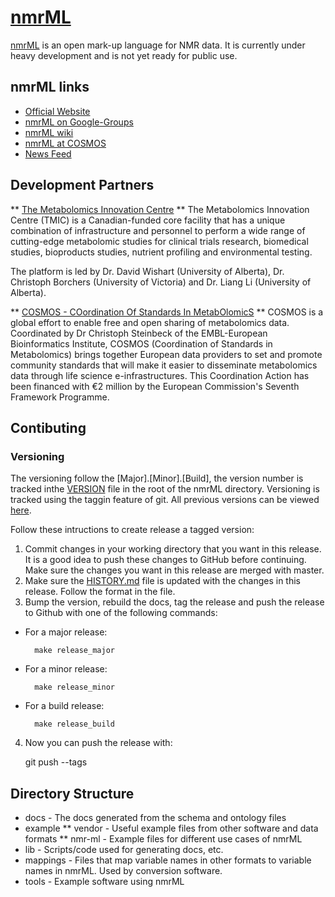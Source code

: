 #  [nmrML](http://nmrml.org/)

[nmrML](http://nmrml.org/) is an open mark-up language for NMR data. It is currently under heavy development and is not yet ready for public use.

## nmrML links

* [Official Website](http://nmr-ml.org/)
* [nmrML on Google-Groups](https://groups.google.com/group/nmrml/subscribe?note=1&hl=en&noredirect=true&pli=1)
* [nmrML wiki](https://github.com/nmrML/nmrML/wiki)
* [nmrML at COSMOS](http://cosmos-fp7.eu/nmrML/index.php?title=Main_Page)
* [News Feed](https://github.com/organizations/nmrML)

## Development Partners

** [The Metabolomics Innovation Centre](http://www.metabolomicscentre.ca/exchangeformats) **
The Metabolomics Innovation Centre (TMIC) is a Canadian-funded core facility that has a unique combination of infrastructure and personnel to perform a wide range of cutting-edge metabolomic studies for clinical trials research, biomedical studies, bioproducts studies, nutrient profiling and environmental testing.

The platform is led by Dr. David Wishart (University of Alberta), Dr. Christoph Borchers (University of Victoria) and Dr. Liang Li (University of Alberta).

** [COSMOS - COordination Of Standards In MetabOlomicS](http://cosmos-fp7.eu/) **
COSMOS is a global effort to enable free and open sharing of metabolomics data. Coordinated by Dr Christoph Steinbeck of the EMBL-European Bioinformatics Institute, COSMOS (Coordination of Standards in Metabolomics) brings together European data providers to set and promote community standards that will make it easier to disseminate metabolomics data through life science e-infrastructures. This Coordination Action has been financed with €2 million by the European Commission's Seventh Framework Programme. 

## Contibuting

### Versioning

The versioning follow the [Major].[Minor].[Build], the version number is tracked inthe [VERSION](https://github.com/nmrML/nmrML/blob/master/VERSION) file in the root of the nmrML directory. Versioning is tracked using the taggin feature of git. All previous versions can be viewed [here](https://github.com/nmrML/nmrML/tags).

Follow these intructions to create release a tagged version: 

1. Commit changes in your working directory that you want in this release. It is a good idea to push these changes to GitHub before continuing. Make sure the changes you want in this release are merged with master.
2. Make sure the [HISTORY.md](https://github.com/nmrML/nmrML/blob/master/HISTORY.md) file is updated with the changes in this release. Follow the format in the file.
3. Bump the version, rebuild the docs, tag the release and push the release to Github with one of the following commands:

* For a major release:

		make release_major

* For a minor release:

		make release_minor

* For a build release:

		make release_build

4. Now you can push the release with:

	git push --tags


## Directory Structure

* docs - The docs generated from the schema and ontology files
* example
** vendor - Useful example files from other software and data formats
** nmr-ml - Example files for different use cases of nmrML
* lib - Scripts/code used for generating docs, etc.
* mappings - Files that map variable names in other formats to variable names
in nmrML. Used by conversion software.
* tools - Example software using nmrML

